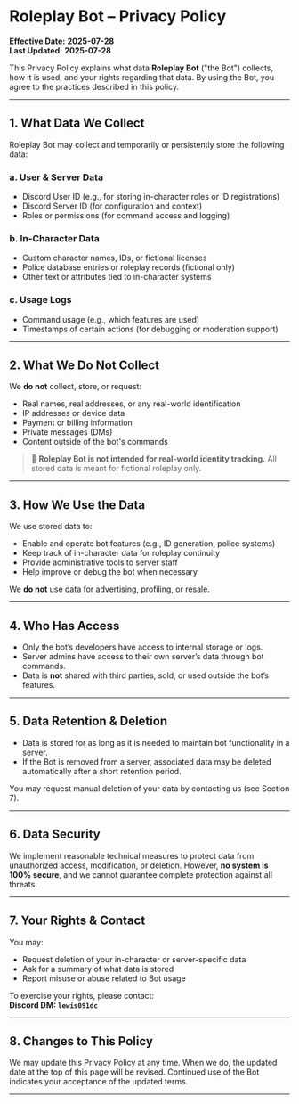 # Roleplay Bot – Privacy Policy

**Effective Date:** **2025-07-28**  
**Last Updated:** **2025-07-28**

This Privacy Policy explains what data **Roleplay Bot** ("the Bot") collects, how it is used, and your rights regarding that data. By using the Bot, you agree to the practices described in this policy.

---

## 1. What Data We Collect

Roleplay Bot may collect and temporarily or persistently store the following data:

### a. User & Server Data
- Discord User ID (e.g., for storing in-character roles or ID registrations)
- Discord Server ID (for configuration and context)
- Roles or permissions (for command access and logging)

### b. In-Character Data
- Custom character names, IDs, or fictional licenses
- Police database entries or roleplay records (fictional only)
- Other text or attributes tied to in-character systems

### c. Usage Logs
- Command usage (e.g., which features are used)
- Timestamps of certain actions (for debugging or moderation support)

---

## 2. What We **Do Not** Collect

We **do not** collect, store, or request:
- Real names, real addresses, or any real-world identification
- IP addresses or device data
- Payment or billing information
- Private messages (DMs)
- Content outside of the bot's commands

> 🚫 **Roleplay Bot is not intended for real-world identity tracking.** All stored data is meant for fictional roleplay only.

---

## 3. How We Use the Data

We use stored data to:

- Enable and operate bot features (e.g., ID generation, police systems)
- Keep track of in-character data for roleplay continuity
- Provide administrative tools to server staff
- Help improve or debug the bot when necessary

We **do not** use data for advertising, profiling, or resale.

---

## 4. Who Has Access

- Only the bot’s developers have access to internal storage or logs.
- Server admins have access to their own server’s data through bot commands.
- Data is **not** shared with third parties, sold, or used outside the bot’s features.

---

## 5. Data Retention & Deletion

- Data is stored for as long as it is needed to maintain bot functionality in a server.
- If the Bot is removed from a server, associated data may be deleted automatically after a short retention period.

You may request manual deletion of your data by contacting us (see Section 7).

---

## 6. Data Security

We implement reasonable technical measures to protect data from unauthorized access, modification, or deletion. However, **no system is 100% secure**, and we cannot guarantee complete protection against all threats.

---

## 7. Your Rights & Contact

You may:

- Request deletion of your in-character or server-specific data
- Ask for a summary of what data is stored
- Report misuse or abuse related to Bot usage

To exercise your rights, please contact:  
**Discord DM: `lewis091dc`**

---

## 8. Changes to This Policy

We may update this Privacy Policy at any time. When we do, the updated date at the top of this page will be revised. Continued use of the Bot indicates your acceptance of the updated terms.

---
